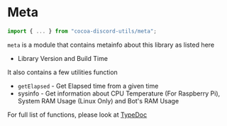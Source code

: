 # Meta

```ts
import { ... } from "cocoa-discord-utils/meta";
```

`meta` is a module that contains metainfo about this library as listed here

- Library Version and Build Time

It also contains a few utilities function

- `getElapsed` - Get Elapsed time from a given time
- sysinfo - Get information about CPU Temperature (For Raspberry Pi),
  System RAM Usage (Linux Only) and Bot's RAM Usage

For full list of functions, please look at [TypeDoc](https://leomotors.me/cocoa-discord-utils/typedoc/)
